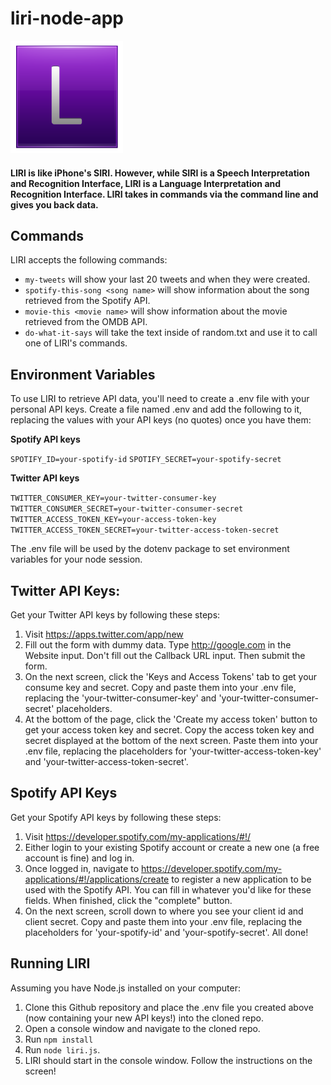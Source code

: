 # liri-node-app

<img src="letterL.png" alt="LIRI" width="180" height="180">

#### LIRI is like iPhone's SIRI. However, while SIRI is a Speech Interpretation and Recognition Interface, LIRI is a Language Interpretation and Recognition Interface. LIRI takes in commands via the command line and gives you back data.

## Commands

LIRI accepts the following commands:

* `my-tweets` will show your last 20 tweets and when they were created.
* `spotify-this-song <song name>` will show information about the song retrieved from the Spotify API.
* `movie-this <movie name>` will show information about the movie retrieved from the OMDB API.
* `do-what-it-says` will take the text inside of random.txt and use it to call one of LIRI's commands.

## Environment Variables

To use LIRI to retrieve API data, you'll need to create a .env file with your personal API keys. Create a file named .env and add the following to it, replacing the values with your API keys (no quotes) once you have them:

**Spotify API keys**

`SPOTIFY_ID=your-spotify-id`
`SPOTIFY_SECRET=your-spotify-secret`

**Twitter API keys**

`TWITTER_CONSUMER_KEY=your-twitter-consumer-key`
`TWITTER_CONSUMER_SECRET=your-twitter-consumer-secret`
`TWITTER_ACCESS_TOKEN_KEY=your-access-token-key`
`TWITTER_ACCESS_TOKEN_SECRET=your-twitter-access-token-secret`

The .env file will be used by the dotenv package to set environment variables for your node session.

## Twitter API Keys:

Get your Twitter API keys by following these steps:

1. Visit https://apps.twitter.com/app/new
2. Fill out the form with dummy data. Type http://google.com in the Website input. Don't fill out the Callback URL input. Then submit the form.
3. On the next screen, click the 'Keys and Access Tokens' tab to get your consume key and secret. Copy and paste them into your .env file, replacing the 'your-twitter-consumer-key' and 'your-twitter-consumer-secret' placeholders.
4. At the bottom of the page, click the 'Create my access token' button to get your access token key and secret. Copy the access token key and secret displayed at the bottom of the next screen. Paste them into your .env file, replacing the placeholders for 'your-twitter-access-token-key' and 'your-twitter-access-token-secret'.

## Spotify API Keys

Get your Spotify API keys by following these steps:

1. Visit https://developer.spotify.com/my-applications/#!/
2. Either login to your existing Spotify account or create a new one (a free account is fine) and log in.
3. Once logged in, navigate to https://developer.spotify.com/my-applications/#!/applications/create to register a new application to be used with the Spotify API. You can fill in whatever you'd like for these fields. When finished, click the "complete" button.
4. On the next screen, scroll down to where you see your client id and client secret. Copy and paste them into your .env file, replacing the placeholders for 'your-spotify-id' and 'your-spotify-secret'. All done!

## Running LIRI

Assuming you have Node.js installed on your computer:

1. Clone this Github repository and place the .env file you created above (now containing your new API keys!) into the cloned repo. 
2. Open a console window and navigate to the cloned repo.
3. Run `npm install` 
4. Run `node liri.js`. 
5. LIRI should start in the console window. Follow the instructions on the screen!
